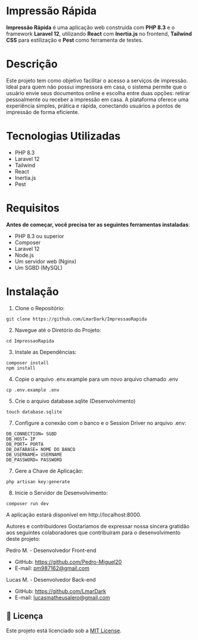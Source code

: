 # Impressão Rápida
**Impressão Rápida** é uma aplicação web construída com **PHP 8.3** e o framework **Laravel 12**, utilizando **React** com **Inertia.js** no frontend, **Tailwind CSS** para estilização e **Pest** como ferramenta de testes.

# Descrição
Este projeto tem como objetivo facilitar o acesso a serviços de impressão. Ideal para quem não possui impressora em casa, o sistema permite que o usuário envie seus documentos online e escolha entre duas opções: retirar pessoalmente ou receber a impressão em casa. A plataforma oferece uma experiência simples, prática e rápida, conectando usuários a pontos de impressão de forma eficiente.

# Tecnologias Utilizadas
  - PHP 8.3
  - Laravel 12
  - Tailwind
  - React
  - Inertia.js
  - Pest

# Requisitos
**Antes de começar, você precisa ter as seguintes ferramentas instaladas**:
  - PHP 8.3 ou superior
  - Composer
  - Laravel 12
  - Node.js
  - Um servidor web (Nginx)
  - Um SGBD (MySQL)

# Instalação
1. Clone o Repositório:
```
git clone https://github.com/LmarDark/ImpressaoRapida
```

2. Navegue até o Diretório do Projeto:
```
cd ImpressaoRapida
```

3. Instale as Dependências:
```
composer install
npm install
```

4. Copie o arquivo .env.example para um novo arquivo chamado .env
```
cp .env.example .env
```

5. Crie o arquivo database.sqlite (Desenvolvimento)
```
touch database.sqlite
```

7. Configure a conexão com o banco e o Session Driver no arquivo .env:
```
DB_CONNECTION= SGBD
DB_HOST= IP
DB_PORT= PORTA
DB_DATABASE= NOME DO BANCO
DB_USERNAME= USERNAME
DB_PASSWORD= PASSWORD
```

7. Gere a Chave de Aplicação:
```
php artisan key:generate
```


8. Inicie o Servidor de Desenvolvimento:
```
composer run dev
```
A aplicação estará disponível em http://localhost:8000.

Autores e contribuidores
Gostaríamos de expressar nossa sincera gratidão aos seguintes colaboradores que contribuíram para o desenvolvimento deste projeto:

Pedro M. - Desenvolvedor Front-end 
- GitHub: https://github.com/Pedro-Miguel20
- E-mail: pm987162@gmail.com 

Lucas M. - Desenvolvedor Back-end
- GitHub: https://github.com/LmarDark
- E-mail: lucasmatheusalero@gmail.com

## 📄 Licença
Este projeto está licenciado sob a [MIT License](LICENSE).
